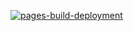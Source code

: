 [![pages-build-deployment](https://github.com/Dario-git-hub/bookmarlets/actions/workflows/pages/pages-build-deployment/badge.svg?branch=main)](https://github.com/Dario-git-hub/bookmarlets/actions/workflows/pages/pages-build-deployment)
